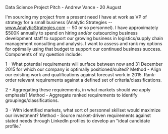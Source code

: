 Data Science Project Pitch - Andrew Vance - 20 August

I'm sourcing my project from a present need I have at work as VP of strategy for a small business (Analytic Strategies -- www.AnalyticStrategies.com -- 50 or so personnel). I have approximately $500K annually to spend on hiring and/or outsourcing business development staff to support our growing business in logistics/supply chain management consulting and analysis. I want to assess and rank my options for optimally using that budget to support our continued business success.  Components of my question include:

1 - What potential requirements will surface between now and 31 December 2015 for which our company is optimally positioned/suited?
Method - Align our existing work and qualifications against forecast work in 2015. Rank-order relevant requirements against a defined set of criteria/classifications.

2 - Aggregating these requirements, in what markets should we apply emphasis?
Method - Aggregate ranked requirements to identify groupings/classifications.

3 - With identified markets, what sort of personnel skillset would maximize our investment?
Method - Source market-driven requirements against stated needs through LinkedIn profiles to develop an "ideal candidate profile."

